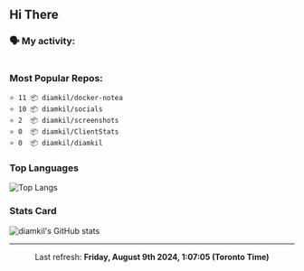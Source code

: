 ## Hi There

### 🗣 My activity:

```

```

### Most Popular Repos:

```
⭐️ 11 📦 diamkil/docker-notea
⭐️ 10 📦 diamkil/socials
⭐️ 2  📦 diamkil/screenshots
⭐️ 0  📦 diamkil/ClientStats
⭐️ 0  📦 diamkil/diamkil
```

### Top Languages

![Top Langs](https://github-readme-stats.vercel.app/api/top-langs/?username=diamkil&layout=compact&langs_count=10)

### Stats Card

![diamkil's GitHub stats](https://github-readme-stats.vercel.app/api?username=diamkil&count_private=true&show_icons=true)

---

<p align="center">
  Last refresh: 
  <b>Friday, August 9th 2024, 1:07:05 (Toronto Time)</b>
</p>
